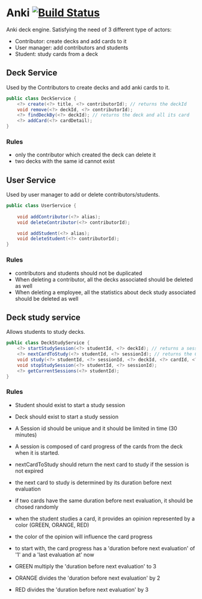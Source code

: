 # Anki [![Build Status](https://travis-ci.org/stemlaur/anki.svg?branch=master)](https://travis-ci.org/stemlaur/anki)

Anki deck engine. Satisfying the need of 3 different type of actors:

- Contributor: create decks and add cards to it
- User manager: add contributors and students
- Student: study cards from a deck

## Deck Service

Used by the Contributors to create decks and add anki cards to it.

```java
public class DeckService {
    <?> create(<?> title, <?> contributorId); // returns the deckId
    void remove(<?> deckId, <?> contributorId);
    <?> findDeckBy(<?> deckId); // returns the deck and all its card
    <?> addCard(<?> cardDetail);
}
```

### Rules

- only the contributor which created the deck can delete it
- two decks with the same id cannot exist

## User Service

Used by user manager to add or delete contributors/students.

```java
public class UserService {
            
    void addContributor(<?> alias);
    void deleteContributor(<?> contributorId);

    void addStudent(<?> alias);
    void deleteStudent(<?> contributorId);
}
```

### Rules

- contributors and students should not be duplicated
- When deleting a contributor, all the decks associated should be deleted as well
- When deleting a employee, all the statistics about deck study associated should be deleted as well

## Deck study service

Allows students to study decks.

```java
public class DeckStudyService {
    <?> startStudySession(<?> studentId, <?> deckId); // returns a session containing all card of the deck
    <?> nextCardToStudy(<?> studentId, <?> sessionId); // returns the Card to study
    void study(<?> studentId, <?> sessionId, <?> deckId, <?> cardId, <?> opinion);
    void stopStudySession(<?> studentId, <?> sessionId);
    <?> getCurrentSessions(<?> studentId);
}
```

### Rules

- Student should exist to start a study session
- Deck should exist to start a study session
- A Session id should be unique and it should be limited in time (30 minutes)
- A session is composed of card progress of the cards from the deck when it is started.

- nextCardToStudy should return the next card to study if the session is not expired 
- the next card to study is determined by its duration before next evaluation
- if two cards have the same duration before next evaluation, it should be chosed randomly

- when the student studies a card, it provides an opinion represented by a color (GREEN, ORANGE, RED)
- the color of the opinion will influence the card progress
- to start with, the card progress has a 'duration before next evaluation' of '1' and a 'last evaluation at' now
- GREEN multiply the 'duration before next evaluation' to 3 
- ORANGE divides the 'duration before next evaluation' by 2
- RED divides the 'duration before next evaluation' by 3

